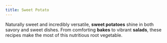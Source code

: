 ```yaml
---
title: Sweet Potato
---
```


Naturally sweet and incredibly versatile, **sweet potatoes** shine in both savory and sweet dishes. From comforting **bakes** to vibrant **salads**, these recipes make the most of this nutritious root vegetable.
